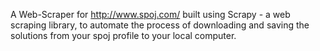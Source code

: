 A Web-Scraper for http://www.spoj.com/ built using Scrapy - a web scraping library, to automate the process of downloading and saving the solutions from your spoj profile to your local computer.
